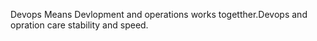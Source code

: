 Devops Means Devlopment and operations works togetther.Devops and opration care stability and speed.
